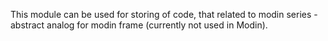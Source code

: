This module can be used for storing of code, that related to modin series - abstract analog for modin frame (currently not used in Modin).